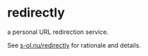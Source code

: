redirectly
==========

a personal URL redirection service.

See [s-ol.nu/redirectly](//s-ol.nu/redirectly) for rationale and details.

